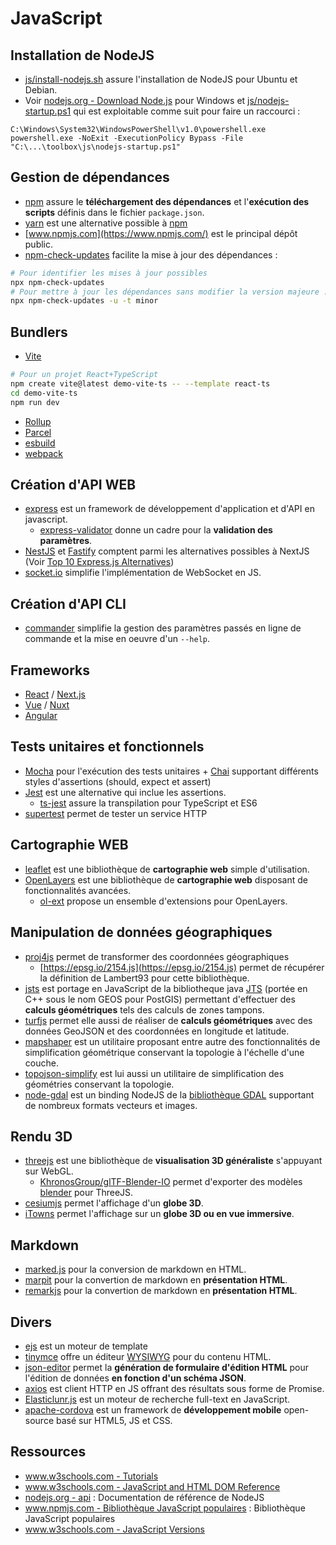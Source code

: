 # JavaScript

## Installation de NodeJS

* [js/install-nodejs.sh](install-nodejs.sh) assure l'installation de NodeJS pour Ubuntu et Debian.
* Voir [nodejs.org - Download Node.js](https://nodejs.org/en/download) pour Windows et [js/nodejs-startup.ps1](nodejs-startup.ps1) qui est exploitable comme suit pour faire un raccourci :

```
C:\Windows\System32\WindowsPowerShell\v1.0\powershell.exe powershell.exe -NoExit -ExecutionPolicy Bypass -File "C:\...\toolbox\js\nodejs-startup.ps1"
```


## Gestion de dépendances

* [npm](https://docs.npmjs.com/cli/v7/commands) assure le **téléchargement des dépendances** et l'**exécution des scripts** définis dans le fichier `package.json`.
* [yarn](https://yarnpkg.com/) est une alternative possible à [npm](https://docs.npmjs.com/cli/v7/commands)
* [www.npmjs.com](https://www.npmjs.com/) est le principal dépôt public.
* [npm-check-updates](https://github.com/raineorshine/npm-check-updates#readme) facilite la mise à jour des dépendances :

```bash
# Pour identifier les mises à jour possibles
npx npm-check-updates
# Pour mettre à jour les dépendances sans modifier la version majeure :
npx npm-check-updates -u -t minor
```

## Bundlers

* [Vite](https://vite.dev/)

```bash
# Pour un projet React+TypeScript
npm create vite@latest demo-vite-ts -- --template react-ts
cd demo-vite-ts
npm run dev
```

* [Rollup](https://rollupjs.org/)
* [Parcel](https://parceljs.org/)
* [esbuild](https://esbuild.github.io/)
* [webpack](https://webpack.js.org/)

## Création d'API WEB

* [express](https://www.npmjs.com/package/express) est un framework de développement d'application et d'API en javascript.
    * [express-validator](https://github.com/express-validator/express-validator/blob/master/README.md) donne un cadre pour la **validation des paramètres**.
* [NestJS](https://docs.nestjs.com/) et [Fastify](https://github.com/fastify/fastify#readme) comptent parmi les alternatives possibles à NextJS (Voir [Top 10 Express.js Alternatives](https://blog.back4app.com/expressjs-alternatives/#2_Fastifynbsp))
* [socket.io](https://socket.io) simplifie l'implémentation de WebSocket en JS.

## Création d'API CLI

* [commander](https://www.npmjs.com/package/commander) simplifie la gestion des paramètres passés en ligne de commande et la mise en oeuvre d'un `--help`.

## Frameworks

* [React](https://reactjs.org/) / [Next.js](https://nextjs.org/)
* [Vue](https://vuejs.org/) / [Nuxt](https://nuxt.com/)
* [Angular](https://angular.io/guide/quickstart)

## Tests unitaires et fonctionnels

* [Mocha](https://mochajs.org/) pour l'exécution des tests unitaires + [Chai](https://www.chaijs.com/) supportant différents styles d'assertions (should, expect et assert)
* [Jest](https://jestjs.io/fr/) est une alternative qui inclue les assertions.
  * [ts-jest](https://kulshekhar.github.io/ts-jest/docs/getting-started/installation) assure la transpilation pour TypeScript et ES6
* [supertest](https://github.com/ladjs/supertest#readme) permet de tester un service HTTP

## Cartographie WEB

* [leaflet](https://leafletjs.com/) est une bibliothèque de **cartographie web** simple d'utilisation.
* [OpenLayers](https://openlayers.org) est une bibliothèque de **cartographie web** disposant de fonctionnalités avancées.
  * [ol-ext](https://github.com/Viglino/ol-ext) propose un ensemble d'extensions pour OpenLayers.

## Manipulation de données géographiques

* [proj4js](http://proj4js.org) permet de transformer des coordonnées géographiques
  * [https://epsg.io/2154.js](https://epsg.io/2154.js) permet de récupérer la définition de Lambert93 pour cette bibliothèque.
* [jsts](https://github.com/bjornharrtell/jsts) est portage en JavaScript de la bibliotheque java [JTS](https://github.com/locationtech/jts#jts-topology-suite) (portée en C++ sous le nom GEOS pour PostGIS) permettant d'effectuer des **calculs géométriques** tels des calculs de zones tampons.
* [turfjs](http://turfjs.org) permet elle aussi de réaliser de **calculs géométriques** avec des données GeoJSON et des coordonnées en longitude et latitude.
* [mapshaper](https://github.com/mbloch/mapshaper#mapshaper) est un utilitaire proposant entre autre des fonctionnalités de simplification géométrique conservant la topologie à l'échelle d'une couche.
* [topojson-simplify](https://github.com/topojson/topojson-simplify) est lui aussi un utilitaire de simplification des géométries conservant la topologie.
* [node-gdal](http://naturalatlas.github.io/node-gdal/classes/gdal.html) est un binding NodeJS de la [bibliothèque GDAL](https://gdal.org/en/stable/) supportant de nombreux formats vecteurs et images.

## Rendu 3D

* [threejs](https://threejs.org) est une bibliothèque de **visualisation 3D généraliste** s'appuyant sur WebGL.
    * [KhronosGroup/glTF-Blender-IO](https://github.com/KhronosGroup/glTF-Blender-IO#blender-gltf-20-importer-and-exporter) permet d'exporter des modèles [blender](https://www.blender.org/) pour ThreeJS.
* [cesiumjs](https://cesiumjs.org) permet l'affichage d'un **globe 3D**.
* [iTowns](https://www.itowns-project.org/) permet l'affichage sur un **globe 3D ou en vue immersive**.

## Markdown

* [marked.js](https://marked.js.org) pour la conversion de markdown en HTML.
* [marpit](https://marpit.marp.app/) pour la convertion de markdown en **présentation HTML**.
* [remarkjs](https://remarkjs.com) pour la convertion de markdown en **présentation HTML**.

## Divers

* [ejs](http://ejs.co) est un moteur de template
* [tinymce](https://www.tinymce.com/) offre un éditeur [WYSIWYG](https://fr.wikipedia.org/wiki/What_you_see_is_what_you_get) pour du contenu HTML.
* [json-editor](https://github.com/json-editor/json-editor) permet la **génération de formulaire d'édition HTML** pour l'édition de données **en fonction d'un schéma JSON**.
* [axios](https://github.com/axios/axios#example) est client HTTP en JS offrant des résultats sous forme de Promise.
* [Elasticlunr.js](http://elasticlunr.com/) est un moteur de recherche full-text en JavaScript.
* [apache-cordova](https://cordova.apache.org) est un framework de **développement mobile** open-source basé sur HTML5, JS et CSS.

## Ressources

* [www.w3schools.com - Tutorials](https://www.w3schools.com/js/default.asp)
* [www.w3schools.com - JavaScript and HTML DOM Reference](https://www.w3schools.com/jsref/default.asp)
* [nodejs.org - api](https://nodejs.org/api/) : Documentation de référence de NodeJS
* [www.npmjs.com - Bibliothèque JavaScript populaires](https://www.npmjs.com/browse/depended) : Bibliothèque JavaScript populaires
* [www.w3schools.com - JavaScript Versions](https://www.w3schools.com/js/js_versions.asp)

